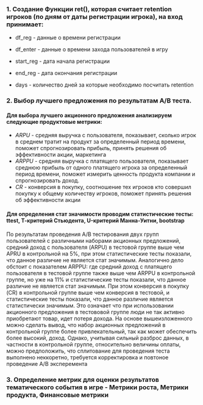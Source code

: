 ### 1. Создание Функции ret(), которая считает retention игроков (по дням от даты регистрации игрока), на вход принимает: 
* df_reg - данные о времени регистрации                                                                                         

* df_enter - данные о времени захода пользователей в игру                                                                       

* start_reg - дата начала регистрации                                                                                           

* end_reg - дата окончания регистрации                                                                                           

* days - количество дней за которые необходимо посчитать retention

### 2. Выбор лучшего предложения по результатам A/B теста.
   #### Для выбора лучшего акционного предложения анализируем следующие продуктовые метрики: 
* *ARPU* - средняя выручка с пользователя, показывает, сколько игрок в среднем тратит на продукт за определенный период времени, поможет спрогнозировать прибыль, принять решения об эффективности акции, маркетинга
* *ARPPU* - средняя выручка с платящего пользователя, показывает среднюю прибыль от одного платящего игрока за определенный период времени, поможет измерить ценность продукта компании и спрогнозировать доход.
* *CR* - конверсия в покупку, соотношение тех игроков кто совершил покупку к общему количеству игроков, поможет принять решения об эффективности акции
#### Для определения стат значимости проводим статистические тесты: ttest, Т-критерий Стьюдента, U-критерий Манна-Уитни, bootstrap
  По результатам проведения A/B тестирования двух групп пользователей с различными наборами акционных предложений, средний доход с пользователя (ARPU) в тестовой группе
  выше чем APRU в контрольной на 5%, при этом статистические тесты показали, что данное различие не является стат значимым. Аналогично дело обстоит с показателем ARPPU:
  где средний доход с платящего пользователя в тестовой группе также выше чем ARPPU в контрольной группе, но уже на 11% и статистические тесты показали, что данное
  различие не является стат значимым.
  При этом конверсия в покупку (CR) в контрольной группе выше чем конверсия в тестовой,  и статистические тесты показали, что данное различие является
  статистически значимым. Это означает что при использовании акционного предложения в тестововой группе люди не так активно приобретают товар, идет потеря дохода.
  На основе вышеизложенного можно сделать вывод, что набор акционных предложений в контрольной группе более привлекательный, так как может обеспечить
  более высокий, доход. Однако, учитывая сильный разброс данных, в частности в контрольной группе, относительно величины оплаты, можно предположить, что
  сплитование для проведения теста выполнено неккоретно, требуется корректировка и повтоное проведение A/B эксперемента

### 3. Определение метрик для оценки результатов тематического события в игре - Метрики роста, Метрики продукта, Финансовые метрики
